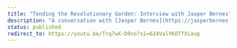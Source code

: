 ```yaml
---
title: "Tending the Revolutionary Garden: Interview with Jasper Bernes"
description: "A conversation with [Jasper Bernes](https://jasperbernes.net/) discussing questions of logistics, agriculture, technology, the metabolic rift, permaculture, reparations."
status: published
redirect_to: https://youtu.be/Trq7wX-D9vo?si=624ValYKOTfXiavp
---
```

